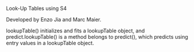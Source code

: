 Look-Up Tables using S4

Developed by Enzo Jia and Marc Maier.

lookupTable() initializes and fits a lookupTable object, and predict.lookupTable() is a method belongs to predict(), which predicts using entry values in a lookupTable object.

<!-- README.md is generated from README.Rmd. Please edit that file -->
